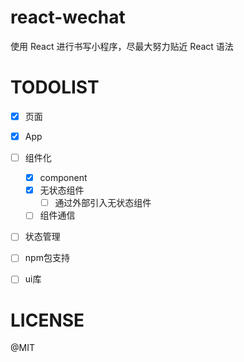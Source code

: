 # react-wechat

使用 React 进行书写小程序，尽最大努力贴近 React 语法

# TODOLIST

- [x] 页面
- [x] App
- [ ] 组件化
   - [x] component
   - [x] 无状态组件
      - [ ] 通过外部引入无状态组件
   - [ ] 组件通信
- [ ] 状态管理
- [ ] npm包支持
- [ ] ui库 



# LICENSE

@MIT
